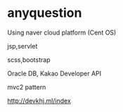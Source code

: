 # anyquestion

Using naver cloud platform (Cent OS)

jsp,servlet

scss,bootstrap

Oracle DB, Kakao Developer API

mvc2 pattern

http://devkhj.ml/index
